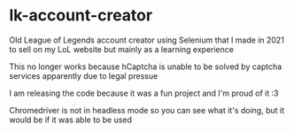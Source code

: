 # lk-account-creator

Old League of Legends account creator using Selenium that I made in 2021 to sell on my LoL website but mainly as a learning experience

This no longer works because hCaptcha is unable to be solved by captcha services apparently due to legal pressue

I am releasing the code because it was a fun project and I'm proud of it :3

Chromedriver is not in headless mode so you can see what it's doing, but it would be if it was able to be used

